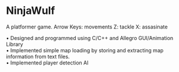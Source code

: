 NinjaWulf
======================
A platformer game.
Arrow Keys: movements
Z: tackle
X: assasinate

•	Designed and programmed using C/C++ and Allegro GUI/Animation Library
<br>
•	Implemented simple map loading by storing and extracting map information from text files.
<br>
•	Implemented player detection AI 
